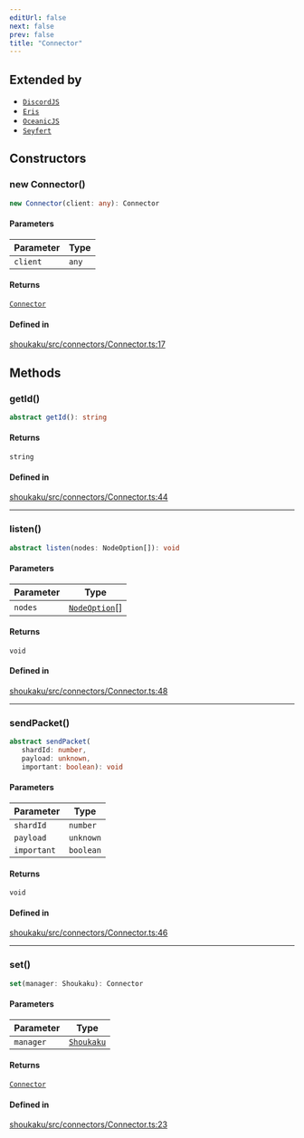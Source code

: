```yaml
---
editUrl: false
next: false
prev: false
title: "Connector"
---
```


## Extended by

- [`DiscordJS`](/api/namespaces/connectors/classes/discordjs/)
- [`Eris`](/api/namespaces/connectors/classes/eris/)
- [`OceanicJS`](/api/namespaces/connectors/classes/oceanicjs/)
- [`Seyfert`](/api/namespaces/connectors/classes/seyfert/)

## Constructors

<a id="constructors" name="constructors"></a>

### new Connector()

```ts
new Connector(client: any): Connector
```

#### Parameters

| Parameter | Type |
| ------ | ------ |
| `client` | `any` |

#### Returns

[`Connector`](/api/classes/connector/)

#### Defined in

[shoukaku/src/connectors/Connector.ts:17](https://github.com/shipgirlproject/shoukaku/blob/049b5dc536f3b28e41c5423a707d8a02ac9377a7/src/connectors/Connector.ts#L17)

## Methods

<a id="getid" name="getid"></a>

### getId()

```ts
abstract getId(): string
```

#### Returns

`string`

#### Defined in

[shoukaku/src/connectors/Connector.ts:44](https://github.com/shipgirlproject/shoukaku/blob/049b5dc536f3b28e41c5423a707d8a02ac9377a7/src/connectors/Connector.ts#L44)

***

<a id="listen" name="listen"></a>

### listen()

```ts
abstract listen(nodes: NodeOption[]): void
```

#### Parameters

| Parameter | Type |
| ------ | ------ |
| `nodes` | [`NodeOption`](/api/interfaces/nodeoption/)[] |

#### Returns

`void`

#### Defined in

[shoukaku/src/connectors/Connector.ts:48](https://github.com/shipgirlproject/shoukaku/blob/049b5dc536f3b28e41c5423a707d8a02ac9377a7/src/connectors/Connector.ts#L48)

***

<a id="sendpacket" name="sendpacket"></a>

### sendPacket()

```ts
abstract sendPacket(
   shardId: number, 
   payload: unknown, 
   important: boolean): void
```

#### Parameters

| Parameter | Type |
| ------ | ------ |
| `shardId` | `number` |
| `payload` | `unknown` |
| `important` | `boolean` |

#### Returns

`void`

#### Defined in

[shoukaku/src/connectors/Connector.ts:46](https://github.com/shipgirlproject/shoukaku/blob/049b5dc536f3b28e41c5423a707d8a02ac9377a7/src/connectors/Connector.ts#L46)

***

<a id="set" name="set"></a>

### set()

```ts
set(manager: Shoukaku): Connector
```

#### Parameters

| Parameter | Type |
| ------ | ------ |
| `manager` | [`Shoukaku`](/api/classes/shoukaku/) |

#### Returns

[`Connector`](/api/classes/connector/)

#### Defined in

[shoukaku/src/connectors/Connector.ts:23](https://github.com/shipgirlproject/shoukaku/blob/049b5dc536f3b28e41c5423a707d8a02ac9377a7/src/connectors/Connector.ts#L23)
